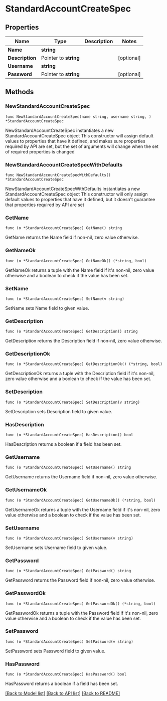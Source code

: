 # StandardAccountCreateSpec

## Properties

Name | Type | Description | Notes
------------ | ------------- | ------------- | -------------
**Name** | **string** |  | 
**Description** | Pointer to **string** |  | [optional] 
**Username** | **string** |  | 
**Password** | Pointer to **string** |  | [optional] 

## Methods

### NewStandardAccountCreateSpec

`func NewStandardAccountCreateSpec(name string, username string, ) *StandardAccountCreateSpec`

NewStandardAccountCreateSpec instantiates a new StandardAccountCreateSpec object
This constructor will assign default values to properties that have it defined,
and makes sure properties required by API are set, but the set of arguments
will change when the set of required properties is changed

### NewStandardAccountCreateSpecWithDefaults

`func NewStandardAccountCreateSpecWithDefaults() *StandardAccountCreateSpec`

NewStandardAccountCreateSpecWithDefaults instantiates a new StandardAccountCreateSpec object
This constructor will only assign default values to properties that have it defined,
but it doesn't guarantee that properties required by API are set

### GetName

`func (o *StandardAccountCreateSpec) GetName() string`

GetName returns the Name field if non-nil, zero value otherwise.

### GetNameOk

`func (o *StandardAccountCreateSpec) GetNameOk() (*string, bool)`

GetNameOk returns a tuple with the Name field if it's non-nil, zero value otherwise
and a boolean to check if the value has been set.

### SetName

`func (o *StandardAccountCreateSpec) SetName(v string)`

SetName sets Name field to given value.


### GetDescription

`func (o *StandardAccountCreateSpec) GetDescription() string`

GetDescription returns the Description field if non-nil, zero value otherwise.

### GetDescriptionOk

`func (o *StandardAccountCreateSpec) GetDescriptionOk() (*string, bool)`

GetDescriptionOk returns a tuple with the Description field if it's non-nil, zero value otherwise
and a boolean to check if the value has been set.

### SetDescription

`func (o *StandardAccountCreateSpec) SetDescription(v string)`

SetDescription sets Description field to given value.

### HasDescription

`func (o *StandardAccountCreateSpec) HasDescription() bool`

HasDescription returns a boolean if a field has been set.

### GetUsername

`func (o *StandardAccountCreateSpec) GetUsername() string`

GetUsername returns the Username field if non-nil, zero value otherwise.

### GetUsernameOk

`func (o *StandardAccountCreateSpec) GetUsernameOk() (*string, bool)`

GetUsernameOk returns a tuple with the Username field if it's non-nil, zero value otherwise
and a boolean to check if the value has been set.

### SetUsername

`func (o *StandardAccountCreateSpec) SetUsername(v string)`

SetUsername sets Username field to given value.


### GetPassword

`func (o *StandardAccountCreateSpec) GetPassword() string`

GetPassword returns the Password field if non-nil, zero value otherwise.

### GetPasswordOk

`func (o *StandardAccountCreateSpec) GetPasswordOk() (*string, bool)`

GetPasswordOk returns a tuple with the Password field if it's non-nil, zero value otherwise
and a boolean to check if the value has been set.

### SetPassword

`func (o *StandardAccountCreateSpec) SetPassword(v string)`

SetPassword sets Password field to given value.

### HasPassword

`func (o *StandardAccountCreateSpec) HasPassword() bool`

HasPassword returns a boolean if a field has been set.


[[Back to Model list]](../README.md#documentation-for-models) [[Back to API list]](../README.md#documentation-for-api-endpoints) [[Back to README]](../README.md)


